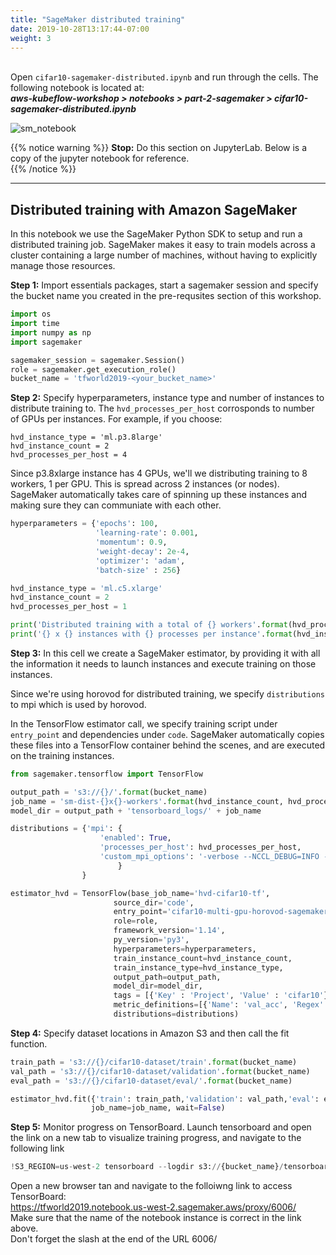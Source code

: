 ```yaml
---
title: "SageMaker distributed training"
date: 2019-10-28T13:17:44-07:00
weight: 3
---
```


<br> Open `cifar10-sagemaker-distributed.ipynb` and run through the cells. The following notebook is located at: <br>
***aws-kubeflow-workshop > notebooks > part-2-sagemaker > cifar10-sagemaker-distributed.ipynb***

![sm_notebook](/images/sagemaker/sm_notebook.png)

{{% notice warning %}}
**Stop:** Do this section on JupyterLab. Below is a copy of the jupyter notebook for reference. <br>
{{% /notice %}}

----


## Distributed training with Amazon SageMaker

In this notebook we use the SageMaker Python SDK to setup and run a distributed training job.
SageMaker makes it easy to train models across a cluster containing a large number of machines, without having to explicitly manage those resources.

**Step 1:** Import essentials packages, start a sagemaker session and specify the bucket name you created in the pre-requsites section of this workshop.


```python
import os
import time
import numpy as np
import sagemaker

sagemaker_session = sagemaker.Session()
role = sagemaker.get_execution_role()
bucket_name = 'tfworld2019-<your_bucket_name>'
```

**Step 2:** Specify hyperparameters, instance type and number of instances to distribute training to. The `hvd_processes_per_host` corrosponds to number of GPUs per instances.
For example, if you choose:
```
hvd_instance_type = 'ml.p3.8large'
hvd_instance_count = 2
hvd_processes_per_host = 4
```

Since p3.8xlarge instance has 4 GPUs, we'll we distributing training to 8 workers, 1 per GPU.
This is spread across 2 instances (or nodes). SageMaker automatically takes care of spinning up these instances and making sure they can communiate with each other.


```python
hyperparameters = {'epochs': 100,
                   'learning-rate': 0.001,
                   'momentum': 0.9,
                   'weight-decay': 2e-4,
                   'optimizer': 'adam',
                   'batch-size' : 256}

hvd_instance_type = 'ml.c5.xlarge'
hvd_instance_count = 2
hvd_processes_per_host = 1

print('Distributed training with a total of {} workers'.format(hvd_processes_per_host*hvd_instance_count))
print('{} x {} instances with {} processes per instance'.format(hvd_instance_count, hvd_instance_type, hvd_processes_per_host))
```

**Step 3:** In this cell we create a SageMaker estimator, by providing it with all the information it needs to launch instances and execute training on those instances.

Since we're using horovod for distributed training, we specify `distributions` to mpi which is used by horovod.

In the TensorFlow estimator call, we specify training script under `entry_point` and dependencies under `code`. SageMaker automatically copies these files into a TensorFlow container behind the scenes, and are executed on the training instances.


```python
from sagemaker.tensorflow import TensorFlow

output_path = 's3://{}/'.format(bucket_name)
job_name = 'sm-dist-{}x{}-workers'.format(hvd_instance_count, hvd_processes_per_host) + time.strftime('%Y-%m-%d-%H-%M-%S-%j', time.gmtime())
model_dir = output_path + 'tensorboard_logs/' + job_name

distributions = {'mpi': {
                    'enabled': True,
                    'processes_per_host': hvd_processes_per_host,
                    'custom_mpi_options': '-verbose --NCCL_DEBUG=INFO -x OMPI_MCA_btl_vader_single_copy_mechanism=none'
                        }
                }

estimator_hvd = TensorFlow(base_job_name='hvd-cifar10-tf',
                       source_dir='code',
                       entry_point='cifar10-multi-gpu-horovod-sagemaker.py',
                       role=role,
                       framework_version='1.14',
                       py_version='py3',
                       hyperparameters=hyperparameters,
                       train_instance_count=hvd_instance_count,
                       train_instance_type=hvd_instance_type,
                       output_path=output_path,
                       model_dir=model_dir,
                       tags = [{'Key' : 'Project', 'Value' : 'cifar10'},{'Key' : 'TensorBoard', 'Value' : 'dist'}],
                       metric_definitions=[{'Name': 'val_acc', 'Regex': 'val_acc: ([0-9\\.]+)'}],
                       distributions=distributions)
```

**Step 4:** Specify dataset locations in Amazon S3 and then call the fit function.


```python
train_path = 's3://{}/cifar10-dataset/train'.format(bucket_name)
val_path = 's3://{}/cifar10-dataset/validation'.format(bucket_name)
eval_path = 's3://{}/cifar10-dataset/eval/'.format(bucket_name)

estimator_hvd.fit({'train': train_path,'validation': val_path,'eval': eval_path},
                  job_name=job_name, wait=False)
```

**Step 5:** Monitor progress on TensorBoard. Launch tensorboard and open the link on a new tab to visualize training progress, and navigate to the following link


```python
!S3_REGION=us-west-2 tensorboard --logdir s3://{bucket_name}/tensorboard_logs/
```

Open a new browser tan and navigate to the folloiwng link to access TensorBoard:
<br> https://tfworld2019.notebook.us-west-2.sagemaker.aws/proxy/6006/
<br> Make sure that the name of the notebook instance is correct in the link above.
<br> Don't forget the slash at the end of the URL 6006/
